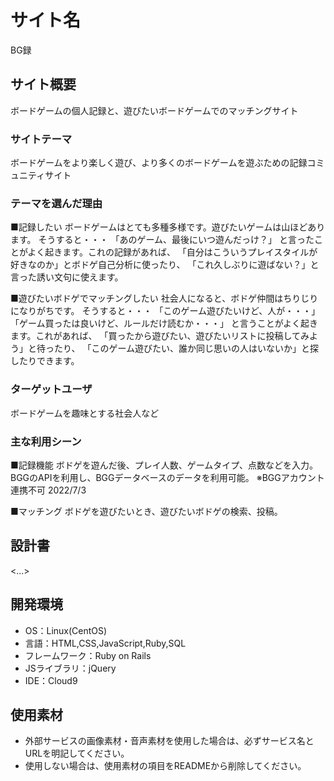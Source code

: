 # サイト名
BG録

## サイト概要
ボードゲームの個人記録と、遊びたいボードゲームでのマッチングサイト

### サイトテーマ
ボードゲームをより楽しく遊び、より多くのボードゲームを遊ぶための記録コミュニティサイト

### テーマを選んだ理由
■記録したい
ボードゲームはとても多種多様です。遊びたいゲームは山ほどあります。
そうすると・・・
「あのゲーム、最後にいつ遊んだっけ？」
と言ったことがよく起きます。これの記録があれば、
「自分はこういうプレイスタイルが好きなのか」とボドゲ自己分析に使ったり、
「これ久しぶりに遊ばない？」と言った誘い文句に使えます。

■遊びたいボドゲでマッチングしたい
社会人になると、ボドゲ仲間はちりじりになりがちです。
そうすると・・・
「このゲーム遊びたいけど、人が・・・」
「ゲーム買ったは良いけど、ルールだけ読むか・・・」
と言うことがよく起きます。これがあれば、
「買ったから遊びたい、遊びたいリストに投稿してみよう」と待ったり、
「このゲーム遊びたい、誰か同じ思いの人はいないか」と探したりできます。

### ターゲットユーザ
ボードゲームを趣味とする社会人など

### 主な利用シーン
■記録機能
ボドゲを遊んだ後、プレイ人数、ゲームタイプ、点数などを入力。
BGGのAPIを利用し、BGGデータベースのデータを利用可能。
※BGGアカウント連携不可 2022/7/3

■マッチング
ボドゲを遊びたいとき、遊びたいボドゲの検索、投稿。

## 設計書
<...>

## 開発環境
- OS：Linux(CentOS)
- 言語：HTML,CSS,JavaScript,Ruby,SQL
- フレームワーク：Ruby on Rails
- JSライブラリ：jQuery
- IDE：Cloud9

## 使用素材
- 外部サービスの画像素材・音声素材を使用した場合は、必ずサービス名とURLを明記してください。
- 使用しない場合は、使用素材の項目をREADMEから削除してください。
